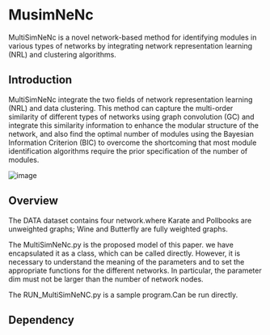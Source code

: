 # MusimNeNc
MultiSimNeNc is a novel network-based method for identifying modules in various types of networks by integrating network representation learning (NRL) and clustering algorithms.

## Introduction
MultiSimNeNc integrate the two fields of network representation learning (NRL) and data clustering. This method can capture the multi-order similarity of different types of networks using graph convolution (GC) and integrate this similarity information to enhance the modular structure of the network, and also find the optimal number of modules using the Bayesian Information Criterion (BIC) to overcome the shortcoming that most module identification algorithms require the prior specification of the number of modules.

![image](https://github.com/HaoWuLab-Bioinformatics/MusimNeNc/blob/main/flowchat.jpg)

## Overview
The DATA dataset contains four network.where Karate and Pollbooks are unweighted graphs; Wine and Butterfly are fully weighted graphs.

The MultiSimNeNc.py is the proposed model of this paper. we have encapsulated it as a class, which can be called directly. However, it is necessary to understand the meaning of the parameters and to set the appropriate functions for the different networks. 
In particular, the parameter dim must not be larger than the number of network nodes.

The RUN_MultiSimNeNC.py is a sample program.Can be run directly.

## Dependency



